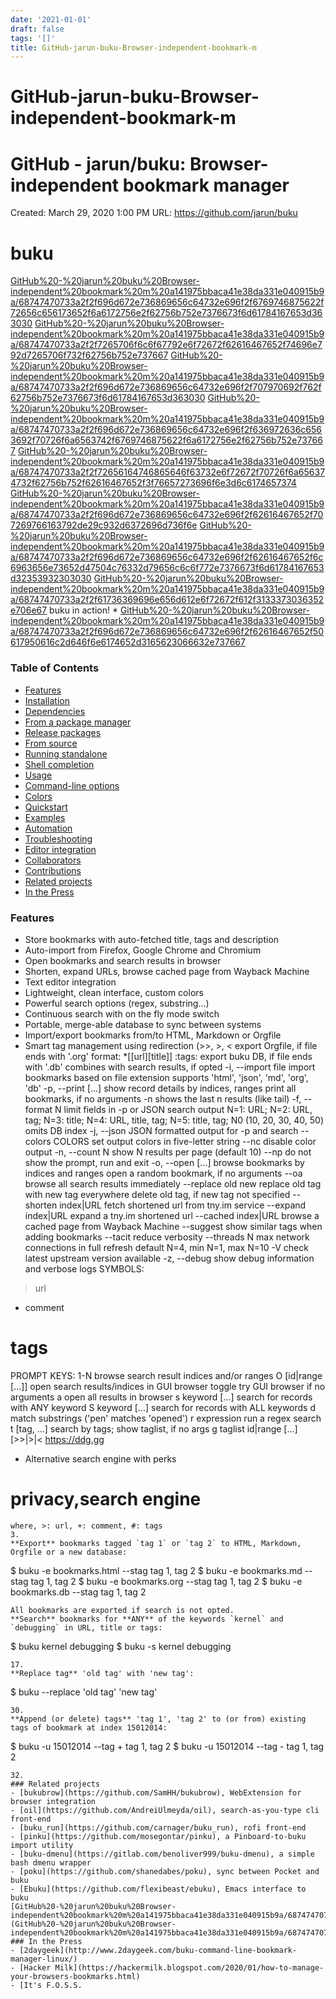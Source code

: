 ```yaml
---
date: '2021-01-01'
draft: false
tags: '[]'
title: GitHub-jarun-buku-Browser-independent-bookmark-m
---
```


# GitHub-jarun-buku-Browser-independent-bookmark-m

# GitHub - jarun/buku: Browser-independent bookmark manager
Created: March 29, 2020 1:00 PM
URL: https://github.com/jarun/buku
# buku
[GitHub%20-%20jarun%20buku%20Browser-independent%20bookmark%20m%20a141975bbaca41e38da331e040915b9a/68747470733a2f2f696d672e736869656c64732e696f2f6769746875622f72656c656173652f6a6172756e2f62756b752e7376673f6d61784167653d363030](GitHub%20-%20jarun%20buku%20Browser-independent%20bookmark%20m%20a141975bbaca41e38da331e040915b9a/68747470733a2f2f696d672e736869656c64732e696f2f6769746875622f72656c656173652f6a6172756e2f62756b752e7376673f6d61784167653d363030)
[GitHub%20-%20jarun%20buku%20Browser-independent%20bookmark%20m%20a141975bbaca41e38da331e040915b9a/68747470733a2f2f7265706f6c6f67792e6f72672f62616467652f74696e792d7265706f732f62756b752e737667](GitHub%20-%20jarun%20buku%20Browser-independent%20bookmark%20m%20a141975bbaca41e38da331e040915b9a/68747470733a2f2f7265706f6c6f67792e6f72672f62616467652f74696e792d7265706f732f62756b752e737667)
[GitHub%20-%20jarun%20buku%20Browser-independent%20bookmark%20m%20a141975bbaca41e38da331e040915b9a/68747470733a2f2f696d672e736869656c64732e696f2f707970692f762f62756b752e7376673f6d61784167653d363030](GitHub%20-%20jarun%20buku%20Browser-independent%20bookmark%20m%20a141975bbaca41e38da331e040915b9a/68747470733a2f2f696d672e736869656c64732e696f2f707970692f762f62756b752e7376673f6d61784167653d363030)
[GitHub%20-%20jarun%20buku%20Browser-independent%20bookmark%20m%20a141975bbaca41e38da331e040915b9a/68747470733a2f2f696d672e736869656c64732e696f2f636972636c6563692f70726f6a6563742f6769746875622f6a6172756e2f62756b752e737667](GitHub%20-%20jarun%20buku%20Browser-independent%20bookmark%20m%20a141975bbaca41e38da331e040915b9a/68747470733a2f2f696d672e736869656c64732e696f2f636972636c6563692f70726f6a6563742f6769746875622f6a6172756e2f62756b752e737667)
[GitHub%20-%20jarun%20buku%20Browser-independent%20bookmark%20m%20a141975bbaca41e38da331e040915b9a/68747470733a2f2f72656164746865646f63732e6f72672f70726f6a656374732f62756b752f62616467652f3f76657273696f6e3d6c6174657374](GitHub%20-%20jarun%20buku%20Browser-independent%20bookmark%20m%20a141975bbaca41e38da331e040915b9a/68747470733a2f2f72656164746865646f63732e6f72672f70726f6a656374732f62756b752f62616467652f3f76657273696f6e3d6c6174657374)
[GitHub%20-%20jarun%20buku%20Browser-independent%20bookmark%20m%20a141975bbaca41e38da331e040915b9a/68747470733a2f2f696d672e736869656c64732e696f2f62616467652f707269766163792de29c932d6372696d736f6e](GitHub%20-%20jarun%20buku%20Browser-independent%20bookmark%20m%20a141975bbaca41e38da331e040915b9a/68747470733a2f2f696d672e736869656c64732e696f2f62616467652f707269766163792de29c932d6372696d736f6e)
[GitHub%20-%20jarun%20buku%20Browser-independent%20bookmark%20m%20a141975bbaca41e38da331e040915b9a/68747470733a2f2f696d672e736869656c64732e696f2f62616467652f6c6963656e73652d47504c76332d79656c6c6f772e7376673f6d61784167653d32353932303030](GitHub%20-%20jarun%20buku%20Browser-independent%20bookmark%20m%20a141975bbaca41e38da331e040915b9a/68747470733a2f2f696d672e736869656c64732e696f2f62616467652f6c6963656e73652d47504c76332d79656c6c6f772e7376673f6d61784167653d32353932303030)
[GitHub%20-%20jarun%20buku%20Browser-independent%20bookmark%20m%20a141975bbaca41e38da331e040915b9a/68747470733a2f2f61736369696e656d612e6f72672f612f3133373036352e706e67](GitHub%20-%20jarun%20buku%20Browser-independent%20bookmark%20m%20a141975bbaca41e38da331e040915b9a/68747470733a2f2f61736369696e656d612e6f72672f612f3133373036352e706e67)
buku in action!
*
[GitHub%20-%20jarun%20buku%20Browser-independent%20bookmark%20m%20a141975bbaca41e38da331e040915b9a/68747470733a2f2f696d672e736869656c64732e696f2f62616467652f50617950616c2d646f6e6174652d3165623066632e737667](GitHub%20-%20jarun%20buku%20Browser-independent%20bookmark%20m%20a141975bbaca41e38da331e040915b9a/68747470733a2f2f696d672e736869656c64732e696f2f62616467652f50617950616c2d646f6e6174652d3165623066632e737667)
### Table of Contents
- [Features](https://github.com/jarun/buku)
- [Installation](https://github.com/jarun/buku)
- [Dependencies](https://github.com/jarun/buku)
- [From a package manager](https://github.com/jarun/buku)
- [Release packages](https://github.com/jarun/buku)
- [From source](https://github.com/jarun/buku)
- [Running standalone](https://github.com/jarun/buku)
- [Shell completion](https://github.com/jarun/buku)
- [Usage](https://github.com/jarun/buku)
- [Command-line options](https://github.com/jarun/buku)
- [Colors](https://github.com/jarun/buku)
- [Quickstart](https://github.com/jarun/buku)
- [Examples](https://github.com/jarun/buku)
- [Automation](https://github.com/jarun/buku)
- [Troubleshooting](https://github.com/jarun/buku)
- [Editor integration](https://github.com/jarun/buku)
- [Collaborators](https://github.com/jarun/buku)
- [Contributions](https://github.com/jarun/buku)
- [Related projects](https://github.com/jarun/buku)
- [In the Press](https://github.com/jarun/buku)
### Features
- Store bookmarks with auto-fetched title, tags and description
- Auto-import from Firefox, Google Chrome and Chromium
- Open bookmarks and search results in browser
- Shorten, expand URLs, browse cached page from Wayback Machine
- Text editor integration
- Lightweight, clean interface, custom colors
- Powerful search options (regex, substring...)
- Continuous search with on the fly mode switch
- Portable, merge-able database to sync between systems
- Import/export bookmarks from/to HTML, Markdown or Orgfile
- Smart tag management using redirection (>>, >, <
export Orgfile, if file ends with '.org'
format: *[[url][title]] :tags:
export buku DB, if file ends with '.db'
combines with search results, if opted
-i, --import file import bookmarks based on file extension
supports 'html', 'json', 'md', 'org', 'db'
-p, --print [...] show record details by indices, ranges
print all bookmarks, if no arguments
-n shows the last n results (like tail)
-f, --format N limit fields in -p or JSON search output
N=1: URL; N=2: URL, tag; N=3: title;
N=4: URL, title, tag; N=5: title, tag;
N0 (10, 20, 30, 40, 50) omits DB index
-j, --json JSON formatted output for -p and search
--colors COLORS set output colors in five-letter string
--nc disable color output
-n, --count N show N results per page (default 10)
--np do not show the prompt, run and exit
-o, --open [...] browse bookmarks by indices and ranges
open a random bookmark, if no arguments
--oa browse all search results immediately
--replace old new replace old tag with new tag everywhere
delete old tag, if new tag not specified
--shorten index|URL fetch shortened url from tny.im service
--expand index|URL expand a tny.im shortened url
--cached index|URL browse a cached page from Wayback Machine
--suggest show similar tags when adding bookmarks
--tacit reduce verbosity
--threads N max network connections in full refresh
default N=4, min N=1, max N=10
-V check latest upstream version available
-z, --debug show debug information and verbose logs
SYMBOLS:
> url
+ comment
# tags
PROMPT KEYS:
1-N browse search result indices and/or ranges
O [id|range [...]] open search results/indices in GUI browser
toggle try GUI browser if no arguments
a open all results in browser
s keyword [...] search for records with ANY keyword
S keyword [...] search for records with ALL keywords
d match substrings ('pen' matches 'opened')
r expression run a regex search
t [tag, ...] search by tags; show taglist, if no args
g taglist id|range [...] [>>|>|< https://ddg.gg
+ Alternative search engine with perks
# privacy,search engine
```
where, >: url, +: comment, #: tags
3.
**Export** bookmarks tagged `tag 1` or `tag 2` to HTML, Markdown, Orgfile or a new database:
```
$ buku -e bookmarks.html --stag tag 1, tag 2
$ buku -e bookmarks.md --stag tag 1, tag 2
$ buku -e bookmarks.org --stag tag 1, tag 2
$ buku -e bookmarks.db --stag tag 1, tag 2
```
All bookmarks are exported if search is not opted.
**Search** bookmarks for **ANY** of the keywords `kernel` and `debugging` in URL, title or tags:
```
$ buku kernel debugging
$ buku -s kernel debugging
```
17.
**Replace tag** 'old tag' with 'new tag':
```
$ buku --replace 'old tag' 'new tag'
```
30.
**Append (or delete) tags** 'tag 1', 'tag 2' to (or from) existing tags of bookmark at index 15012014:
```
$ buku -u 15012014 --tag + tag 1, tag 2
$ buku -u 15012014 --tag - tag 1, tag 2
```
32.
### Related projects
- [bukubrow](https://github.com/SamHH/bukubrow), WebExtension for browser integration
- [oil](https://github.com/AndreiUlmeyda/oil), search-as-you-type cli front-end
- [buku_run](https://github.com/carnager/buku_run), rofi front-end
- [pinku](https://github.com/mosegontar/pinku), a Pinboard-to-buku import utility
- [buku-dmenu](https://gitlab.com/benoliver999/buku-dmenu), a simple bash dmenu wrapper
- [poku](https://github.com/shanedabes/poku), sync between Pocket and buku
- [Ebuku](https://github.com/flexibeast/ebuku), Emacs interface to buku
[GitHub%20-%20jarun%20buku%20Browser-independent%20bookmark%20m%20a141975bbaca41e38da331e040915b9a/68747470733a2f2f696d672e736869656c64732e696f2f62616467652f646f63732d737461626c652d627269676874677265656e2e7376673f6d61784167653d32353932303030](GitHub%20-%20jarun%20buku%20Browser-independent%20bookmark%20m%20a141975bbaca41e38da331e040915b9a/68747470733a2f2f696d672e736869656c64732e696f2f62616467652f646f63732d737461626c652d627269676874677265656e2e7376673f6d61784167653d32353932303030)
### In the Press
- [2daygeek](http://www.2daygeek.com/buku-command-line-bookmark-manager-linux/)
- [Hacker Milk](https://hackermilk.blogspot.com/2020/01/how-to-manage-your-browsers-bookmarks.html)
- [It's F.O.S.S.
